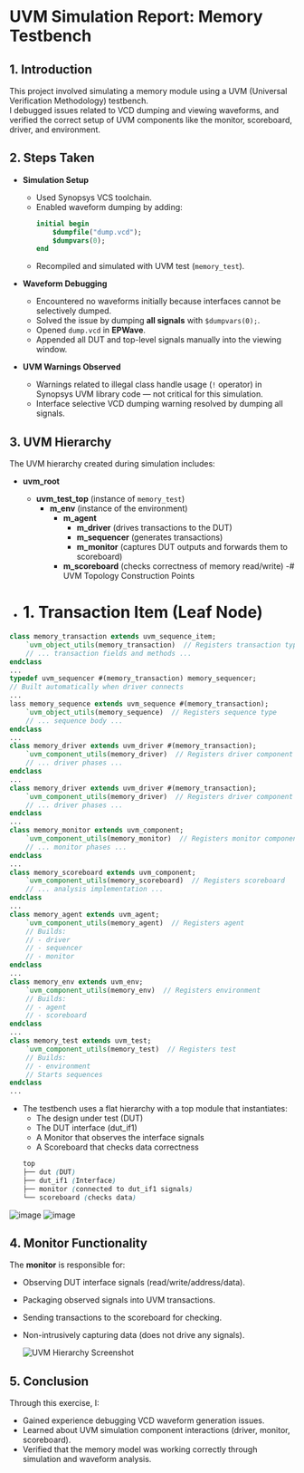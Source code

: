 # UVM Simulation Report: Memory Testbench

## 1. Introduction
This project involved simulating a memory module using a UVM (Universal Verification Methodology) testbench.  
I debugged issues related to VCD dumping and viewing waveforms, and verified the correct setup of UVM components like the monitor, scoreboard, driver, and environment.

## 2. Steps Taken

- **Simulation Setup**
  - Used Synopsys VCS toolchain.
  - Enabled waveform dumping by adding:
    ```systemverilog
    initial begin
        $dumpfile("dump.vcd");
        $dumpvars(0);
    end
    ```
  - Recompiled and simulated with UVM test (`memory_test`).

- **Waveform Debugging**
  - Encountered no waveforms initially because interfaces cannot be selectively dumped.
  - Solved the issue by dumping **all signals** with `$dumpvars(0);`.
  - Opened `dump.vcd` in **EPWave**.
  - Appended all DUT and top-level signals manually into the viewing window.

- **UVM Warnings Observed**
  - Warnings related to illegal class handle usage (`!` operator) in Synopsys UVM library code — not critical for this simulation.
  - Interface selective VCD dumping warning resolved by dumping all signals.

## 3. UVM Hierarchy

The UVM hierarchy created during simulation includes:

- **uvm_root**
  - **uvm_test_top** (instance of `memory_test`)
    - **m_env** (instance of the environment)
      - **m_agent**
        - **m_driver** (drives transactions to the DUT)
        - **m_sequencer** (generates transactions)
        - **m_monitor** (captures DUT outputs and forwards them to scoreboard)
      - **m_scoreboard** (checks correctness of memory read/write)
  -# UVM Topology Construction Points

 - # 1. **Transaction Item** (Leaf Node)
```systemverilog
class memory_transaction extends uvm_sequence_item;
    `uvm_object_utils(memory_transaction)  // Registers transaction type
    // ... transaction fields and methods ...
endclass
...
typedef uvm_sequencer #(memory_transaction) memory_sequencer;
// Built automatically when driver connects
...
lass memory_sequence extends uvm_sequence #(memory_transaction);
    `uvm_object_utils(memory_sequence)  // Registers sequence type
    // ... sequence body ...
endclass
...
class memory_driver extends uvm_driver #(memory_transaction);
    `uvm_component_utils(memory_driver)  // Registers driver component
    // ... driver phases ...
endclass
...
class memory_driver extends uvm_driver #(memory_transaction);
    `uvm_component_utils(memory_driver)  // Registers driver component
    // ... driver phases ...
endclass
...
class memory_monitor extends uvm_component;
    `uvm_component_utils(memory_monitor)  // Registers monitor component
    // ... monitor phases ...
endclass
...
class memory_scoreboard extends uvm_component;
    `uvm_component_utils(memory_scoreboard)  // Registers scoreboard
    // ... analysis implementation ...
endclass
...
class memory_agent extends uvm_agent;
    `uvm_component_utils(memory_agent)  // Registers agent
    // Builds:
    // - driver
    // - sequencer 
    // - monitor
endclass
...
class memory_env extends uvm_env;
    `uvm_component_utils(memory_env)  // Registers environment
    // Builds:
    // - agent
    // - scoreboard
endclass
...
class memory_test extends uvm_test;
    `uvm_component_utils(memory_test)  // Registers test
    // Builds:
    // - environment
    // Starts sequences
endclass
...
```     
  - The testbench uses a flat hierarchy with a top module that instantiates:
     - The design under test (DUT)
     - The DUT interface (dut_if1)
     - A Monitor that observes the interface signals
     - A Scoreboard that checks data correctness
    ```scss
    top
    ├── dut (DUT)
    ├── dut_if1 (Interface)
    ├── monitor (connected to dut_if1 signals)
    └── scoreboard (checks data)
    ```
![image](https://github.com/user-attachments/assets/1ebc79f4-5e28-4a5f-881c-c801c3cdd5c1)
![image](https://github.com/user-attachments/assets/4ca55fcf-871e-42fe-9f35-664a5133a1f1)


## 4. Monitor Functionality

The **monitor** is responsible for:

- Observing DUT interface signals (read/write/address/data).
- Packaging observed signals into UVM transactions.
- Sending transactions to the scoreboard for checking.
- Non-intrusively capturing data (does not drive any signals).

  ![UVM Hierarchy Screenshot](https://github.com/user-attachments/assets/8fa63b63-1d4c-464f-9df4-60862041e4e7)

## 5. Conclusion

Through this exercise, I:

- Gained experience debugging VCD waveform generation issues.
- Learned about UVM simulation component interactions (driver, monitor, scoreboard).
- Verified that the memory model was working correctly through simulation and waveform analysis.
